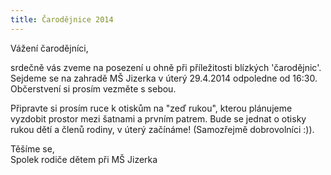 ```yaml
---
title: Čarodějnice 2014
---
```

Vážení čarodějníci,

srdečně vás zveme na posezení u ohně při příležitosti blízkých 'čarodějnic'. Sejdeme se na zahradě MŠ Jizerka v úterý 29.4.2014 odpoledne od 16:30. Občerstvení si prosím vezměte s sebou.

Připravte si prosím ruce k otiskům na "zeď rukou", kterou plánujeme vyzdobit prostor mezi šatnami a prvním patrem. Bude se jednat o otisky rukou dětí a členů rodiny, v úterý začínáme! (Samozřejmě dobrovolníci :)).

Těšíme se,<br>
Spolek rodiče dětem při MŠ Jizerka

